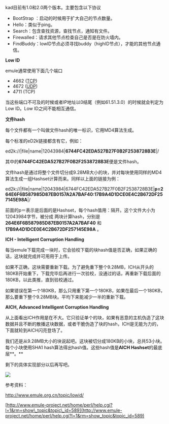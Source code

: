 kad目前有1.0和2.0两个版本。主要包含以下协议 

* BootStrap ：启动的时候用于扩大自己的节点数量。
* Hello：类似于ping。
* Search：包含查找资源，查找节点，通知有文件。
* Firewalled：请求其他节点检查自己是否是在防火墙内。
* FindBuddy：lowID节点必须寻找buddy（highID节点），才能的其他节点通信。

**Low ID**

emule通常使用下面几个端口

* 4662 ([TCP](http://en.kioskea.net/contents/291-tcp-protocol))
* 4672 ([UDP](http://en.kioskea.net/contents/294-udp-protocol))
* 4711 (TCP)

当这些端口不可及的时候或者IP地址以0结尾（例如61.51.3.0）的时候就会判定为Low ID。Low ID之间不能相互通信。

**文件hash**

每个文件都有一个叫做文件hash的唯一标识，它用MD4算法生成。

每个标准的eD2k链接都含有它，例如：

ed2k://|file|name|12043984|**6744FC42EDA527B27F0B2F2538728B3E**|/

其中的**6744FC42EDA527B27F0B2F2538728B3E**便是文件hash。

文件hash是通过将整个文件切分成9.28MB大小的块，并对每块使用同样的MD4算法生成一组Hashset计算而来。同样以上面的链接为例：

ed2k://|file|name|12043984|6744FC42EDA527B27F0B2F2538728B3E|**p=264E6F6B587985D87EB0157A2A7BAF40:17B9A4D1DCE0E4C2B672DF257145E98A**|/

前面的p＝表示是后面的是Hashset，每个hash值用：隔开。这个文件大小为12043984字节，被分成 两块计算hash，分别是**264E6F6B587985D87EB0157A2A7BAF40** 和**17B9A4D1DCE0E4C2B672DF257145E98A** 。

**ICH - Intelligent Corruption Handling**

每当emule下载完成一块时，它会验校下载的块hash值是否正确，如果正确的话，这块就完成并可用用于上传。

如果不正确，这块需要重新下载。为了避免重下整个9.28MB，ICH从开头的180KB开始重下，下载完毕后再进行一次验校，没通过的话，再重新下载后面的180KB，以此类推，直到验校通过。

如果错误在第一个180KB，那么只用重下第一个180KB，如果在最后一个180KB，那么要重下整个9.28MB块。平均下来能减少一半的重新下载。

**AICH, Advanced Intelligent Corruption Handling**

从上面看出ICH作用是在不大。它只验证单个的块，如果有恶意的主机伪造了这块数据并且不断的散播这块数据，或者干脆伪造了块的hash，ICH是无能为力的，下面就轮到AICH闪亮登场了。

我们还是从9.28MB大小的块说起吧。这块被切分成180KB的小块，总共53小块。每个小块使用SHA1 hash算法得出hash值。这些hash值是**AICH Hashset**的最底层**。**

剩下的具体实现部分以后再写吧。

![](resources/06BBB405D322ACA925C89A5E62F8EB69.jpg)

参考资料：

<http://www.emule.org.cn/topic/lowid/>

[http://www.emule-project.net/home/perl/help.cgi?l=1&rm=show\_topic&topic\_id=589](http://www.emule-project.net/home/perl/help.cgi?l=1&rm=show_topic&topic_id=589)